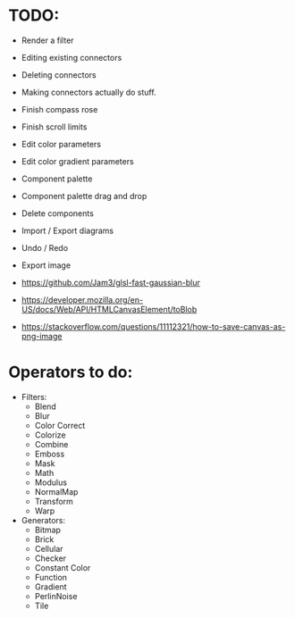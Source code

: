 # TODO:

* Render a filter
* Editing existing connectors
* Deleting connectors
* Making connectors actually do stuff.
* Finish compass rose
* Finish scroll limits
* Edit color parameters
* Edit color gradient parameters
* Component palette
* Component palette drag and drop
* Delete components
* Import / Export diagrams
* Undo / Redo
* Export image

* https://github.com/Jam3/glsl-fast-gaussian-blur
* https://developer.mozilla.org/en-US/docs/Web/API/HTMLCanvasElement/toBlob
* https://stackoverflow.com/questions/11112321/how-to-save-canvas-as-png-image

# Operators to do:
  * Filters:
    * Blend
    * Blur
    * Color Correct
    * Colorize
    * Combine
    * Emboss
    * Mask
    * Math
    * Modulus
    * NormalMap
    * Transform
    * Warp
  * Generators:
    * Bitmap
    * Brick
    * Cellular
    * Checker
    * Constant Color
    * Function
    * Gradient
    * PerlinNoise
    * Tile

<svg version="1.1" ></svg>

